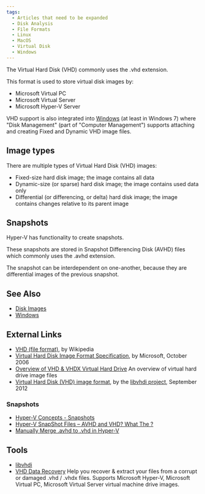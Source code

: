 ```yaml
---
tags:
  - Articles that need to be expanded
  - Disk Analysis
  - File Formats
  - Linux
  - MacOS
  - Virtual Disk
  - Windows
---
```

The Virtual Hard Disk (VHD) commonly uses the .vhd extension.

This format is used to store virtual disk images by:

* Microsoft Virtual PC
* Microsoft Virtual Server
* Microsoft Hyper-V Server

VHD support is also integrated into [Windows](windows.md) (at
least in Windows 7) where "Disk Management" (part of "Computer
Management") supports attaching and creating Fixed and Dynamic VHD image
files.

## Image types

There are multiple types of Virtual Hard Disk (VHD) images:

* Fixed-size hard disk image; the image contains all data
* Dynamic-size (or sparse) hard disk image; the image contains used data
  only
* Differential (or differencing, or delta) hard disk image; the image
  contains changes relative to its parent image

## Snapshots

Hyper-V has functionality to create snapshots.

These snapshots are stored in Snapshot Differencing Disk (AVHD) files
which commonly uses the .avhd extension.

The snapshot can be interdependent on one-another, because they are
differential images of the previous snapshot.

## See Also

* [Disk Images](disk_images.md)
* [Windows](windows.md)

## External Links

* [VHD (file format)](https://en.wikipedia.org/wiki/VHD_(file_format)),
  by Wikipedia
* [Virtual Hard Disk Image Format Specification](https://learn.microsoft.com/en-us/previous-versions/windows/it-pro/windows-server-2012-R2-and-2012/mt169373(v=ws.11)),
  by Microsoft, October 2006
* [Overview of VHD & VHDX Virtual Hard Drive](https://www.bitrecover.com/blog/what-is-virtual-hard-disk/) An
  overview of virtual hard drive image files
* [Virtual Hard Disk (VHD) image format](https://github.com/libyal/libvhdi/blob/main/documentation/Virtual%20Hard%20Disk%20(VHD)%20image%20format.asciidoc),
  by the [libvhdi project](libvhdi.md), September 2012

### Snapshots

* [Hyper-V Concepts - Snapshots](https://social.technet.microsoft.com/wiki/contents/articles/670.hyper-v-concepts-snapshots.aspx)
* [Hyper-V SnapShot Files – AVHD and VHD? What The ?](http://survey-smiles.com)
* [Manually Merge .avhd to .vhd in Hyper-V](https://social.technet.microsoft.com/wiki/contents/articles/6257.manually-merge-avhd-to-vhd-in-hyper-v.aspx)

## Tools

* [libvhdi](libvhdi.md)
* [VHD Data Recovery](https://www.bitrecover.com/vhd-recovery-software/)
  Help you recover & extract your files from a corrupt or damaged .vhd /
  .vhdx files. Supports Microsoft Hyper-V, Microsoft Virtual PC,
  Microsoft Virtual Server virtual machine drive images.
